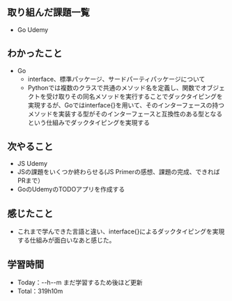## 取り組んだ課題一覧
- Go Udemy

## わかったこと
- Go
  - interface、標準パッケージ、サードパーティパッケージについて
  - Pythonでは複数のクラスで共通のメソッド名を定義し、関数でオブジェクトを受け取りその同名メソッドを実行することでダックタイピングを実現するが、Goではinterface{}を用いて、そのインターフェースの持つメソッドを実装する型がそのインターフェースと互換性のある型となるという仕組みでダックタイピングを実現する
 
## 次やること
- JS Udemy
- JSの課題をいくつか終わらせる(JS Primerの感想、課題の完成、できればPRまで）
- GoのUdemyのTODOアプリを作成する

## 感じたこと
- これまで学んできた言語と違い、interface{}によるダックタイピングを実現する仕組みが面白いなあと感じた。

## 学習時間　
- Today：--h--m まだ学習するため後ほど更新
- Total：319h10m
